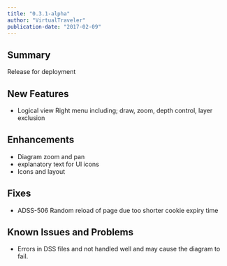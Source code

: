 ```yaml
---
title: "0.3.1-alpha"
author: "VirtualTraveler"
publication-date: "2017-02-09"
---
```


## Summary

Release for deployment 

## New Features

- Logical view Right menu including; draw, zoom, depth control, layer exclusion 

## Enhancements

- Diagram zoom and pan
- explanatory text for UI icons  
- Icons and layout

## Fixes

- ADSS-506 Random reload of page due too shorter cookie expiry time

## Known Issues and Problems

- Errors in DSS files and not handled well and may cause the diagram to fail. 


